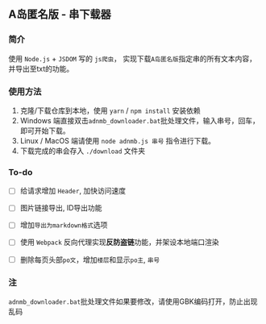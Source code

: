 ## A岛匿名版 - 串下载器

### 简介

使用 `Node.js` + `JSDOM` 写的 `js爬虫`，
实现下载`A岛匿名版`指定串的所有文本内容，并导出至txt的功能。

### 使用方法

1. 克隆/下载仓库到本地，使用 `yarn` / `npm install` 安装依赖
2. Windows 端直接双击`adnmb_downloader.bat`批处理文件，输入串号，回车，即可开始下载。
3. Linux / MacOS 端请使用 `node adnmb.js 串号` 指令进行下载。
4. 下载完成的串会存入 `./download` 文件夹

### To-do
- [ ] 给请求增加 `Header`, 加快访问速度
- [ ] 图片链接导出, ID导出功能
- [ ] 增加`导出为markdown格式`选项
- [ ] 使用 `Webpack` 反向代理实现**反防盗链**功能，并架设本地端口渲染
- [ ] 删除每页头部`po文`，增加`楼层`和显示`po主`, `串号`


### 注

`adnmb_downloader.bat`批处理文件如果要修改，请使用GBK编码打开，防止出现乱码
